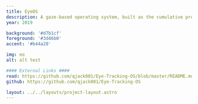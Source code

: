 ```yaml
---
title: EyeOS
description: A gaze-based operating system, built as the cumulative project for Human-Computer Interaction.
year: 2019

background: '#d7b1cf'
foreground: '#3d46b0'
accent: '#b44a28'

img: eo
alt: alt test

#### External Links ####
read: https://github.com/qjack001/Eye-Tracking-OS/blob/master/README.md#description
github: https://github.com/qjack001/Eye-Tracking-OS

layout: ../../layouts/project-layout.astro
---
```

